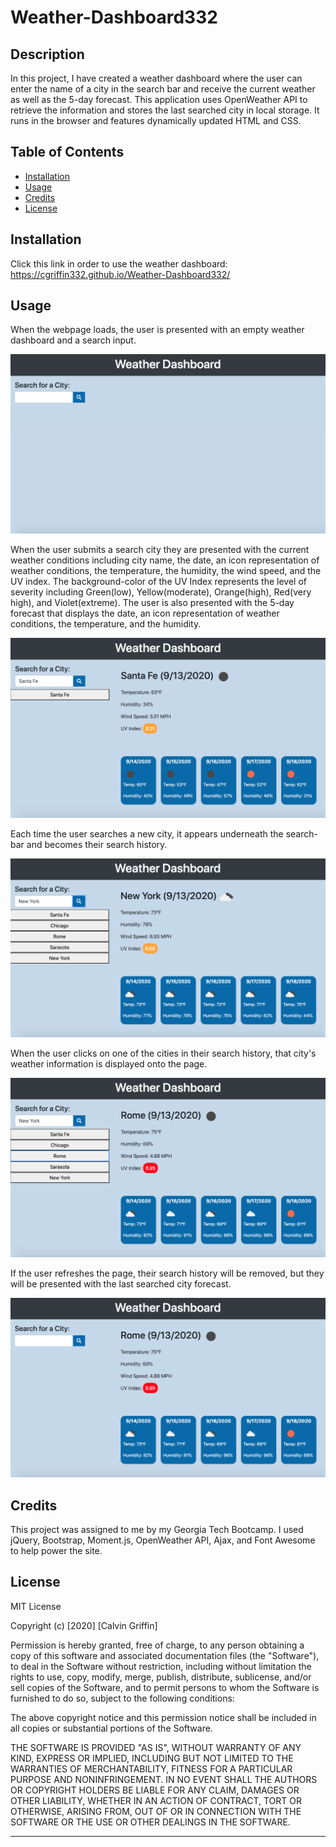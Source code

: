 # Weather-Dashboard332

## Description

In this project, I have created a weather dashboard where the user can enter the name of a city in the search bar and receive the current weather as well as the 5-day forecast. This application uses OpenWeather API to retrieve the information and stores the last searched city in local storage. It runs in the browser and features dynamically updated HTML and CSS.

## Table of Contents

- [Installation](#installation)
- [Usage](#usage)
- [Credits](#credits)
- [License](#license)

## Installation

Click this link in order to use the weather dashboard:
https://cgriffin332.github.io/Weather-Dashboard332/

## Usage

When the webpage loads, the user is presented with an empty weather dashboard and a search input.

![Image of First Use](./images/1.png)

When the user submits a search city they are presented with the current weather conditions including city name, the date, an icon representation of weather conditions, the temperature, the humidity, the wind speed, and the UV index. The background-color of the UV Index represents the level of severity including Green(low), Yellow(moderate), Orange(high), Red(very high), and Violet(extreme). The user is also presented with the 5-day forecast that displays the date, an icon representation of weather conditions, the temperature, and the humidity.

![Image of First Search](./images/2.png)

Each time the user searches a new city, it appears underneath the search-bar and becomes their search history.

![Image of Five Searches](./images/3.png)

When the user clicks on one of the cities in their search history, that city's weather information is displayed onto the page.

![Image of Clicked City](./images/4.png)

If the user refreshes the page, their search history will be removed, but they will be presented with the last searched city forecast.

![Image of Last Search](./images/5.png)

## Credits

This project was assigned to me by my Georgia Tech Bootcamp. I used jQuery, Bootstrap, Moment.js, OpenWeather API, Ajax, and Font Awesome to help power the site.

## License

MIT License

Copyright (c) [2020] [Calvin Griffin]

Permission is hereby granted, free of charge, to any person obtaining a copy
of this software and associated documentation files (the "Software"), to deal
in the Software without restriction, including without limitation the rights
to use, copy, modify, merge, publish, distribute, sublicense, and/or sell
copies of the Software, and to permit persons to whom the Software is
furnished to do so, subject to the following conditions:

The above copyright notice and this permission notice shall be included in all
copies or substantial portions of the Software.

THE SOFTWARE IS PROVIDED "AS IS", WITHOUT WARRANTY OF ANY KIND, EXPRESS OR
IMPLIED, INCLUDING BUT NOT LIMITED TO THE WARRANTIES OF MERCHANTABILITY,
FITNESS FOR A PARTICULAR PURPOSE AND NONINFRINGEMENT. IN NO EVENT SHALL THE
AUTHORS OR COPYRIGHT HOLDERS BE LIABLE FOR ANY CLAIM, DAMAGES OR OTHER
LIABILITY, WHETHER IN AN ACTION OF CONTRACT, TORT OR OTHERWISE, ARISING FROM,
OUT OF OR IN CONNECTION WITH THE SOFTWARE OR THE USE OR OTHER DEALINGS IN THE
SOFTWARE.

---